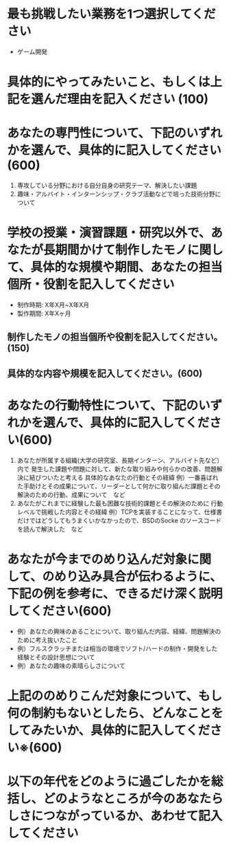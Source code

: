 # 最も挑戦したい業務を1つ選択してください
- ゲーム開発
# 具体的にやってみたいこと、もしくは上記を選んだ理由を記入ください (100)

# あなたの専門性について、下記のいずれかを選んで、具体的に記入してください(600)
1. 専攻している分野における自分自身の研究テーマ、解決したい課題
2. 趣味・アルバイト・インターンシップ・クラブ活動などで培った技術分野について

# 学校の授業・演習課題・研究以外で、あなたが長期間かけて制作したモノに関して、具体的な規模や期間、あなたの担当個所・役割を記入してください
- 制作時期: X年X月~X年X月
- 製作期間: X年Xヶ月
## 制作したモノの担当個所や役割を記入してください。(150)
## 具体的な内容や規模を記入してください。(600)

# あなたの行動特性について、下記のいずれかを選んで、具体的に記入してください(600)
1. あなたが所属する組織(大学の研究室、長期インターン、アルバイト先など）内で
   発生した課題や問題に対して、新たな取り組みや何らかの改善、問題解決に結びついたと考える
   具体的なあなたの行動とその経緯
   例）一番喜ばれた手助けとその成果について、リーダーとして何かに取り組んだ課題とその解決のための行動、成果について　など
2. あなたがこれまでに経験した最も困難な技術的課題とその解決のために
   行動レベルで挑戦した内容とその経緯
   例）TCPを実装することになって、仕様書だけではどうしてもうまくいかなかったので、BSDのSocke
   のソースコードを読んで解決した　など


# あなたが今までのめり込んだ対象に関して、のめり込み具合が伝わるように、下記の例を参考に、できるだけ深く説明してください(600)
- 例）あなたの興味のあることについて、取り組んだ内容、経緯、問題解決のために考え抜いたこと
- 例）フルスクラッチまたは相当の環境でソフト/ハードの制作・開発をした経験とその設計思想について
- 例）あなたの趣味の素晴らしさについて

# 上記ののめりこんだ対象について、もし何の制約もないとしたら、どんなことをしてみたいか、具体的に記入してください※(600)

# 以下の年代をどのように過ごしたかを総括し、どのようなところが今のあなたらしさにつながっているか、あわせて記入してください
